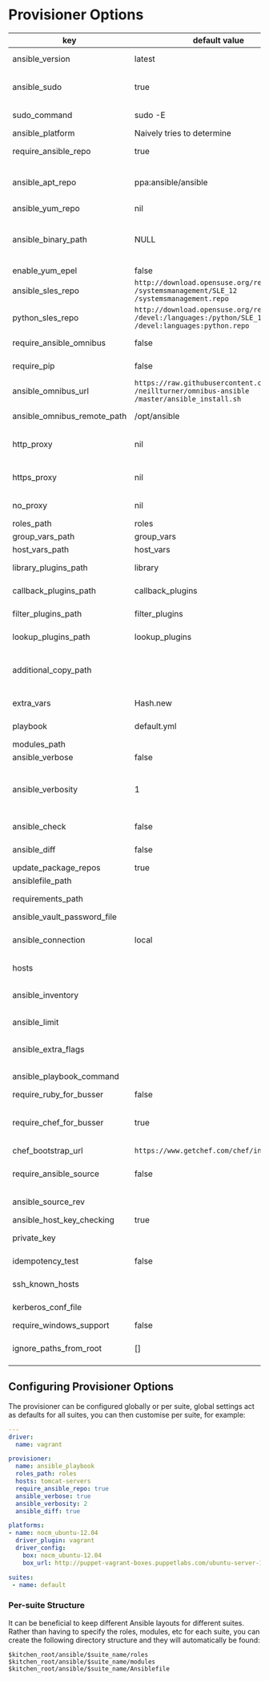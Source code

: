 
# Provisioner Options

key | default value | Notes
----|---------------|--------
ansible_version | latest | Desired version, only affects `apt-get` installs
ansible_sudo | true | Determines whether `ansible-playbook` is executed as root or as the current authenticated user
sudo_command | sudo -E | `sudo` command; change to `sudo -E -H` to be consistent with Ansible
ansible_platform | Naively tries to determine | OS platform of server
require_ansible_repo | true | Set if installing Ansible from a `yum` or `apt` repo
ansible_apt_repo | ppa:ansible/ansible | `apt` repo; see `https://launchpad.net` `/~ansible/+archive/ubuntu/ansible` or `rquillo/ansible`
ansible_yum_repo | nil | `yum` repo for EL platforms
ansible_binary_path | NULL | If specified this will override the location where `kitchen` tries to run `ansible-playbook` from, i.e. `ansible_binary_path: /usr/local/bin`
enable_yum_epel | false | Enable the `yum` EPEL repo
ansible_sles_repo | `http://download.opensuse.org/repositories` `/systemsmanagement/SLE_12` `/systemsmanagement.repo` | Zypper SuSE Ansible repo
python_sles_repo | `http://download.opensuse.org/repositories` `/devel:/languages:/python/SLE_12` `/devel:languages:python.repo` | Zypper SuSE python repo
require_ansible_omnibus | false | Set to `true` if using Omnibus Ansible `pip` install
require_pip | false | Set to `true` if Ansible is to be installed through `pip`).
ansible_omnibus_url | `https://raw.githubusercontent.com` `/neillturner/omnibus-ansible` `/master/ansible_install.sh` | Omnibus Ansible install location
ansible_omnibus_remote_path | /opt/ansible | Server installation location of an Omnibus Ansible install
http_proxy | nil | Use HTTP proxy when installing Ansible, packages and running Ansible
https_proxy | nil | Use HTTPS proxy when installing Ansible, packages and running Ansible
no_proxy | nil | List of URLs or IPs that should be excluded from proxying
roles_path | roles | Ansible repo roles directory
group_vars_path | group_vars | Ansible repo group_vars directory
host_vars_path | host_vars | Ansible repo hosts directory
library_plugins_path | library | Ansible repo library plugins directory
callback_plugins_path | callback_plugins | Ansible repo `callback_plugins` directory
filter_plugins_path | filter_plugins | Ansible repo `filter_plugins` directory
lookup_plugins_path | lookup_plugins | Ansible repo `lookup_plugins` directory
additional_copy_path | | Arbitrary array of files and directories to copy into test environment, relative to the current dir, e.g. vars or included playbooks
extra_vars | Hash.new | Hash to set the `extra_vars` passed to `ansible-playbook` command
playbook | default.yml | Playbook for `ansible-playbook` to run
modules_path | | Ansible repo manifests directory
ansible_verbose | false | Extra information logging
ansible_verbosity | 1 | Sets the verbosity flag appropriately, e.g.: `1 => '-v', 2 => '-vv', 3 => '-vvv' ...`. Valid values are: `1, 2, 3, 4` or `:info, :warn, :debug, :trace`
ansible_check | false | Sets the `--check` flag when running Ansible
ansible_diff | false | Sets the `--diff` flag when running Ansible
update_package_repos | true | Update OS repository metadata
ansiblefile_path | | Path to Ansiblefile
requirements_path | | Path to Ansible Galaxy requirements
ansible_vault_password_file | | Path to Ansible Vault password file
ansible_connection | local | use `ssh` if the host is not `localhost` (Linux) or `winrm` (Windows) or `none` if defined in inventory
hosts |  | Create Ansible hosts file for localhost with this server group
ansible_inventory |  | Static or dynamic inventory file or directory or none if defined in `ansible.cfg`
ansible_limit |  | Further limits the selected host/group patterns
ansible_extra_flags |  | Additional options to pass to ansible-playbook, e.g. `'--skip-tags=redis'`
ansible_playbook_command | | Override the Ansible playbook command
require_ruby_for_busser | false | Install Ruby to run Busser for tests
require_chef_for_busser | true | Install Chef to run Busser for tests. NOTE: kitchen 1.4 only requires Ruby to run Busser so this is not required.
chef_bootstrap_url | `https://www.getchef.com/chef/install.sh` | The Chef install
require_ansible_source | false | Install Ansible from source using method described [here](http://docs.ansible.com/intro_installation.html#running-from-source). Only works on Debian/Ubuntu at present
ansible_source_rev | | Branch or tag to install Ansible source
ansible_host_key_checking | true | Strict host key checking in ssh
private_key | | ssh private key file for ssh connection
idempotency_test | false | Enable to test Ansible playbook idempotency
ssh_known_hosts | | List of hosts that should be added to ~/.ssh/known_hosts
kerberos_conf_file | | Path of krb5.conf file using in Windows support
require_windows_support | false | Install [Windows support](http://docs.ansible.com/ansible/intro_windows.html)
ignore_paths_from_root | [] | allow extra paths to be ignored when copying from roles and ansible cfg

## Configuring Provisioner Options

The provisioner can be configured globally or per suite, global settings act as defaults for all suites, you can then customise per suite, for example:

```yaml
---
driver:
  name: vagrant

provisioner:
  name: ansible_playbook
  roles_path: roles
  hosts: tomcat-servers
  require_ansible_repo: true
  ansible_verbose: true
  ansible_verbosity: 2
  ansible_diff: true

platforms:
- name: nocm_ubuntu-12.04
  driver_plugin: vagrant
  driver_config:
    box: nocm_ubuntu-12.04
    box_url: http://puppet-vagrant-boxes.puppetlabs.com/ubuntu-server-12042-x64-vbox4210-nocm.box

suites:
 - name: default
```

### Per-suite Structure

It can be beneficial to keep different Ansible layouts for different suites. Rather than having to specify the roles, modules, etc for each suite, you can create the following directory structure and they will automatically be found:

```
$kitchen_root/ansible/$suite_name/roles
$kitchen_root/ansible/$suite_name/modules
$kitchen_root/ansible/$suite_name/Ansiblefile
```

